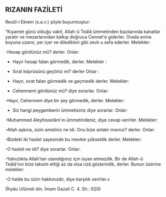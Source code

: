 ## RIZANIN FAZİLETİ

Resûl-i Ekrem (s.a.v.) şöyle buyurmuştur:

"Kıyamet günü olduğu vakit, Allah-û Teâlâ ümmetinden bazılarında kanatlar yaratır ve mezarlarından kalkıp doğruca Cennet'e gi­derler. Orada enine boyuna uzanır, yer içer ve diledikleri gibi zevk u sefa ederler. Melekler:

-Hesap gördünüz mü? derler. Onlar:

- Hayır hesap falan görmedik, derler. Me­lekler :

- Sırat köprüsünü geçtiniz mi? derler On­lar :

- Hayır, sırat falan görmedik ve geçmedik derler. Melekler:

- Cehennemi gördünüz mü? diye sorarlar. Onlar:

-Hayır, Cehennem diye bir şey görmedik, derler. Melekler:

- Siz hangi peygamberin ümmetisiniz diye sorarlar. Onlar:

-Muhammed Aleyhisselâm'ın ümmetindeniz, diye cevap verirler. Melekler:

-Allah aşkına, sizin ameliniz ne idi. Onu bize anlatır mısınız? derler. Onlar:

-Bizdeki iki haslet sayesinde bu mevkie yükseldik derler. Melekler:

-O haslet ne idi? diye sorarlar. Onlar:

-Yalnızlıkta Allah'tan utandığımız için is­yan etmezdik. Bir de Allah-û Teâlâ'nın bize tak­sim ettiği az da olsa rızâ gösterirdik, derler. Bu­nun üzerine melekler:

-O halde bu sizin hakkınızdır, diye kar­şılık verirler.»

(İhyâu Ulûmid-din. İmam Gazali C. 4. Sh.: 620)
